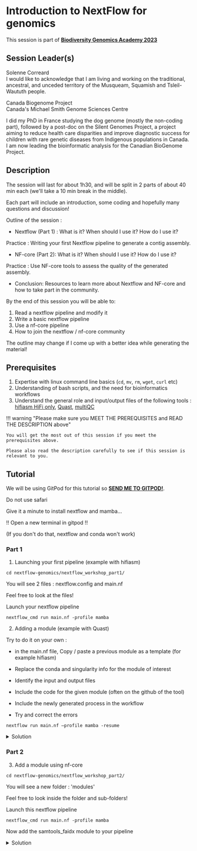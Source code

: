 # Introduction to NextFlow for genomics

This session is part of [**Biodiversity Genomics Academy 2023**](https://BGA23.org)

## Session Leader(s)

Solenne Correard  
I would like to acknowledge that I am living and working on the traditional, ancestral, and unceded territory of the Musqueam, Squamish and Tsleil-Waututh people.  

Canada Biogenome Project  
Canada's Michael Smith Genome Sciences Centre

I did my PhD in France studying the dog genome (mostly the non-coding part), followed by a post-doc on the Silent Genomes Project, a project aiming to reduce health care disparities and improve diagnostic success for children with rare genetic diseases from Indigenous populations in Canada. I am now leading the bioinformatic analysis for the Canadian BioGenome Project.

## Description

The session will last for about 1h30, and will be split in 2 parts of about 40 min each (we'll take a 10 min break in the middle).

Each part will include an introduction, some coding and hopefully many questions and discussion!

Outline of the session :

- Nextflow (Part 1) : What is it? When should I use it? How do I use it? 

Practice : Writing your first Nextflow pipeline to generate a contig assembly. 

- NF-core (Part 2): What is it? When should I use it? How do I use it? 

Practice : Use NF-core tools to assess the quality of the generated assembly. 

- Conclusion: Resources to learn more about Nextflow and NF-core and how to take part in the community.

By the end of this session you will be able to:

1. Read a nextflow pipeline and modify it
2. Write a basic nextflow pipeline
3. Use a nf-core pipeline
4. How to join the nextflow / nf-core community

The outline may change if I come up with a better idea while generating the material!

## Prerequisites

1. Expertise with linux command line basics (`cd`, `mv`, `rm`, `wget`, `curl` etc)
2. Understanding of bash scripts, and the need for bioinformatics workflows
3. Understand the general role and input/output files of the following tools : [hifiasm HiFi only](https://hifiasm.readthedocs.io/en/latest/pa-assembly.html), [Quast](https://github.com/ablab/quast), [multiQC](https://multiqc.info)

!!! warning "Please make sure you MEET THE PREREQUISITES and READ THE DESCRIPTION above"

    You will get the most out of this session if you meet the prerequisites above.

    Please also read the description carefully to see if this session is relevant to you.

## Tutorial

We will be using GitPod for this tutorial so [**SEND ME TO GITPOD!**](https://gitpod.io/#https://github.com/BGAcademy23/nextflow-genomics).

Do not use safari

Give it a minute to install nextflow and mamba...

!! Open a new terminal in gitpod !! 

(If you don't do that, nextflow and conda won't work)

### Part 1 

1. Launching your first pipeline (example with hifiasm)

```
cd nextflow-genomics/nextflow_workshop_part1/
```

You will see 2 files : nextflow.config and main.nf

Feel free to look at the files!

Launch your nextflow pipeline

```
nextflow_cmd run main.nf -profile mamba
```
    
2. Adding a module (example with Quast)

Try to do it on your own :

- in the main.nf file, Copy / paste a previous module as a template (for example hifiasm)

- Replace the conda and singularity info for the module of interest

- Identify the input and output files

- Include the code for the given module (often on the github of the tool)

- Include the newly generated process in the workflow

- Try and correct the errors
```
nextflow run main.nf –profile mamba -resume
```

<details>
<summary>Solution</summary>
There are several ways of coding a module, here is an example for the main.nf file to run hifiasm then quast :

```
// Declare syntax version
nextflow.enable.dsl=2

workflow {

	fastq_file = [
		[ id:'test_run', single_end: true],
		[ file(params.fastq_file, checkIfExists: true)]
	]

   HIFIASM(fastq_file)
   QUAST(HIFIASM.out.assembly_fa)
}

process HIFIASM {

    conda "bioconda::hifiasm=0.18.5"
    container "${ workflow.containerEngine == 'singularity' && !task.ext.singularity_pull_docker_container ?
        'https://depot.galaxyproject.org/singularity/hifiasm:0.18.5--h5b5514e_0' :
        'biocontainers/hifiasm:0.18.5--h5b5514e_0' }"

  input:
    tuple val(meta), path(reads)

  output:
    tuple val(meta), path("*.gfa"), emit: assembly_gfa
    tuple val(meta), path("*.fa"), emit: assembly_fa

    when:
    task.ext.when == null || task.ext.when

    script:
    def args = task.ext.args ?: ''
    def prefix = task.ext.prefix ?: "${meta.id}"
    """
    hifiasm \\
	$args \\
        -o ${prefix}.asm \\
        $reads

    #Transform gfa to fa
    awk '/^S/{print ">"\$2;print \$3}' ${prefix}.asm.gfa > ${prefix}.fa
    """
}

process QUAST {

    conda 'bioconda::quast=5.2.0'
    container "${ workflow.containerEngine == 'singularity' && !task.ext.singularity_pull_docker_container ?
        'https://depot.galaxyproject.org/singularity/quast:5.2.0--py39pl5321h2add14b_1' :
        'quay.io/biocontainers/quast:5.2.0--py39pl5321h2add14b_1' }"

    input:
    tuple val(meta), path (fasta)

    output:
    path 'report.tsv'        , emit: tsv

    when:
    task.ext.when == null || task.ext.when

    script:
    def args = task.ext.args   ?: ''
    prefix   = task.ext.prefix ?: 'quast'
    """
    quast.py \\
        --output-dir $prefix \\
        $args \\
        $fasta
        
    mv ${prefix}/report.tsv report.tsv
    """
}
```    
</details>


### Part 2

3. Add a module using nf-core

```
cd nextflow-genomics/nextflow_workshop_part2/
```

You will see a new folder : 'modules'

Feel free to look inside the folder and sub-folders!

Launch this nextflow pipeline

```
nextflow_cmd run main.nf -profile mamba
```

Now add the samtools_faidx module to your pipeline

<details>
<summary>Solution</summary>
Create the appropriate folder for samtools_faidx module

```
mkdir modules/samtools_faidx
```

Copy the nf-core/samtools_faidx process in this folder : https://github.com/nf-core/modules/blob/master/modules/nf-core/samtools/faidx/main.nf

```
vi modules/samtools_faidx/main.nf
```

Modify the workflow main.nf to include this new process

```
// Declare syntax version
nextflow.enable.dsl=2

include { HIFIASM } from './modules/hifiasm/main.nf'
include { QUAST } from './modules/quast/main.nf'
include { SAMTOOLS_FAIDX } from './modules/samtools_faidx/main.nf'

workflow {

        fastq_file = [
                [ id:'test_run', single_end: true],
                [ file(params.fastq_file, checkIfExists: true)]
        ]
	
   HIFIASM(fastq_file)
   QUAST(HIFIASM.out.assembly_fa)
   SAMTOOLS_FAIDX(HIFIASM.out.assembly_fa)
}
```






</details>


